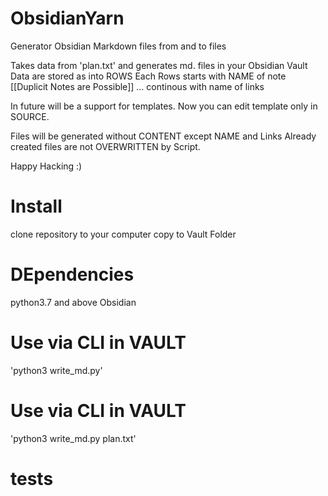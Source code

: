 # ObsidianYarn
Generator Obsidian Markdown files from and to files

Takes data from 'plan.txt' and generates md. files in your Obsidian Vault
Data are stored as into ROWS
Each Rows starts with NAME of note [[Duplicit Notes are Possible]]
... continous with name of links

In future will be a support for templates. Now you can edit template only in SOURCE.

Files will be generated without CONTENT except NAME and Links
Already created files are not OVERWRITTEN by Script.

Happy Hacking :)

# Install
clone repository to your computer
copy to Vault Folder

# DEpendencies
python3.7 and above
Obsidian

# Use via CLI in VAULT 
'python3 write_md.py'

# Use via CLI in VAULT
'python3 write_md.py plan.txt'

# tests


